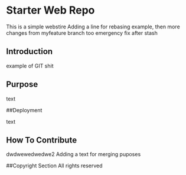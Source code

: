 # Starter Web Repo

This is a simple webstire
Adding a line for rebasing example, then more changes from myfeature branch too
emergency fix after stash

## Introduction

example of GIT shit

## Purpose
text

##Deployment

text

## How To Contribute

dwdwewedwedwe2
Adding a text for merging puposes

##Copyright
Section
All rights reserved